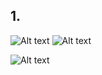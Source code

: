 
## 1.
![Alt text](https://4.bp.blogspot.com/-bd1SJIucSKk/XAPueDKNY-I/AAAAAAAAqJI/Y6y816TKCD4qcEPZDsJpNUR0FDIiiKYYwCKgBGAs/s1600/dingdong-ski-24.jpg)
![Alt text](https://farm5.staticflickr.com/4890/45720483084_605399967e_b.jpg)

![Alt text](https://farm8.staticflickr.com/7857/31504150177_c99fa52b7c_b.jpg)
